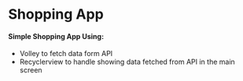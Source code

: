 # Shopping App

<h4> Simple Shopping App Using: </h4>

- Volley to fetch data form API <br>
- Recyclerview to handle showing data fetched from API in the main screen
